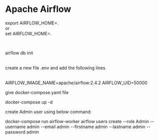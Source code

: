# Apache Airflow


export AIRFLOW_HOME=. <br>
or <br>
set AIRFLOW_HOME=.<be>


<br><be>

airflow db init <br>
<br>

create a new file .env and add the following lines
<br><br>

AIRFLOW_IMAGE_NAME=apache/airflow:2.4.2
AIRFLOW_UID=50000

give docker-compose.yaml file

docker-compose up -d

create Admin user using below command:

docker-compose run airflow-worker airflow users create --role Admin --username admin --email admin --firstname admin --lastname admin --password admin
